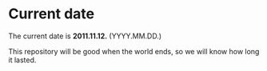 # Current date

The current date is **2011.11.12.** (YYYY.MM.DD.)

This repository will be good when the world ends, so we will know how long it lasted.